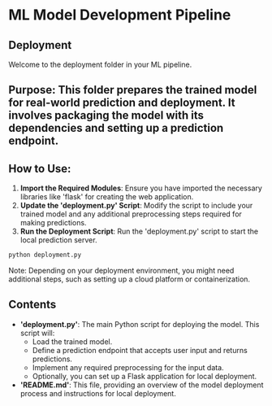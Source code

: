 # ML Model Development Pipeline  
## **Deployment**

Welcome to the deployment folder in your ML pipeline. 

## **Purpose**: This folder prepares the trained model for real-world prediction and deployment. It involves packaging the model with its dependencies and setting up a prediction endpoint.


## **How to Use**:
1. **Import the Required Modules**: Ensure you have imported the necessary libraries like 'flask' for creating the web application.
2. **Update the 'deployment.py' Script**: Modify the script to include your trained model and any additional preprocessing steps required for making predictions.
3. **Run the Deployment Script**: Run the 'deployment.py' script to start the local prediction server.


```Python
python deployment.py
```



Note: Depending on your deployment environment, you might need additional steps, such as setting up a cloud platform or containerization.

## **Contents**
- **'deployment.py'**: The main Python script for deploying the model. This script will:
    - Load the trained model.
    - Define a prediction endpoint that accepts user input and returns predictions.
    - Implement any required preprocessing for the input data.
    - Optionally, you can set up a Flask application for local deployment.
- **'README.md'**: This file, providing an overview of the model deployment process and instructions for local deployment. 